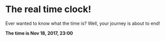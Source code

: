 # The real time clock!

Ever wanted to know what the time is? Well, your journey is about to end!

**The time is Nov 18, 2017, 23:00**